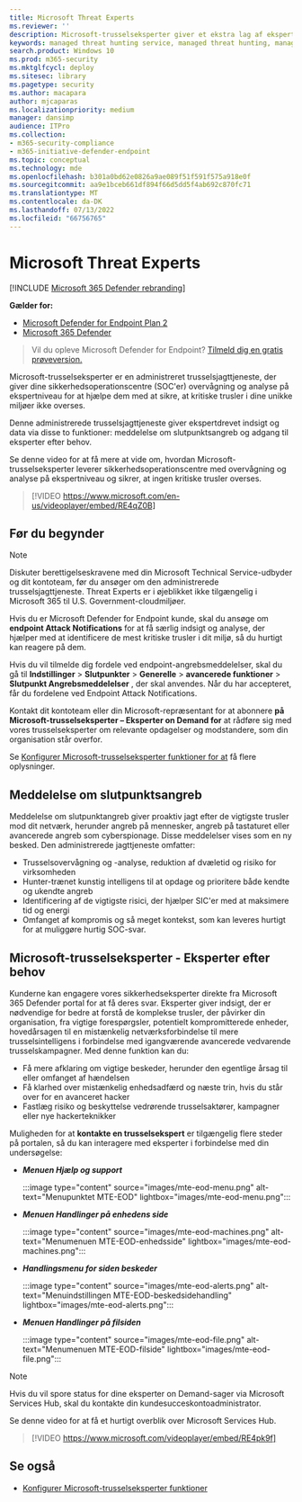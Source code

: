 ```yaml
---
title: Microsoft Threat Experts
ms.reviewer: ''
description: Microsoft-trusselseksperter giver et ekstra lag af ekspertise til Microsoft Defender for Endpoint.
keywords: managed threat hunting service, managed threat hunting, managed detection and response (MDR) service, MTE, Microsoft-trusselseksperter, endpoint attack notification, Endpoint Attack Notification
search.product: Windows 10
ms.prod: m365-security
ms.mktglfcycl: deploy
ms.sitesec: library
ms.pagetype: security
ms.author: macapara
author: mjcaparas
ms.localizationpriority: medium
manager: dansimp
audience: ITPro
ms.collection:
- m365-security-compliance
- m365-initiative-defender-endpoint
ms.topic: conceptual
ms.technology: mde
ms.openlocfilehash: b301a0bd62e0826a9ae089f51f591f575a918e0f
ms.sourcegitcommit: aa9e1bceb661df894f66d5dd5f4ab692c870fc71
ms.translationtype: MT
ms.contentlocale: da-DK
ms.lasthandoff: 07/13/2022
ms.locfileid: "66756765"
---
```

# <a name="microsoft-threat-experts"></a>Microsoft Threat Experts

[!INCLUDE [Microsoft 365 Defender rebranding](../../includes/microsoft-defender.md)]

**Gælder for:**
- [Microsoft Defender for Endpoint Plan 2](https://go.microsoft.com/fwlink/p/?linkid=2154037)
- [Microsoft 365 Defender](https://go.microsoft.com/fwlink/?linkid=2118804)

> Vil du opleve Microsoft Defender for Endpoint? [Tilmeld dig en gratis prøveversion.](https://signup.microsoft.com/create-account/signup?products=7f379fee-c4f9-4278-b0a1-e4c8c2fcdf7e&ru=https://aka.ms/MDEp2OpenTrial?ocid=docs-wdatp-exposedapis-abovefoldlink)

Microsoft-trusselseksperter er en administreret trusselsjagttjeneste, der giver dine sikkerhedsoperationscentre (SOC'er) overvågning og analyse på ekspertniveau for at hjælpe dem med at sikre, at kritiske trusler i dine unikke miljøer ikke overses.

Denne administrerede trusselsjagttjeneste giver ekspertdrevet indsigt og data via disse to funktioner: meddelelse om slutpunktsangreb og adgang til eksperter efter behov.

Se denne video for at få mere at vide om, hvordan Microsoft-trusselseksperter leverer sikkerhedsoperationscentre med overvågning og analyse på ekspertniveau og sikrer, at ingen kritiske trusler overses. 
> [!VIDEO https://www.microsoft.com/en-us/videoplayer/embed/RE4qZ0B]

## <a name="before-you-begin"></a>Før du begynder

> [!NOTE]
> Diskuter berettigelseskravene med din Microsoft Technical Service-udbyder og dit kontoteam, før du ansøger om den administrerede trusselsjagttjeneste.
> Threat Experts er i øjeblikket ikke tilgængelig i Microsoft 365 til U.S. Government-cloudmiljøer.

Hvis du er Microsoft Defender for Endpoint kunde, skal du ansøge om **endpoint Attack Notifications** for at få særlig indsigt og analyse, der hjælper med at identificere de mest kritiske trusler i dit miljø, så du hurtigt kan reagere på dem.

Hvis du vil tilmelde dig fordele ved endpoint-angrebsmeddelelser, skal du gå til **Indstillinger** \> **Slutpunkter** \> **Generelle** \> **avancerede funktioner** \> **Slutpunkt Angrebsmeddelelser** , der skal anvendes. Når du har accepteret, får du fordelene ved Endpoint Attack Notifications.

Kontakt dit kontoteam eller din Microsoft-repræsentant for at abonnere **på Microsoft-trusselseksperter – Eksperter on Demand for** at rådføre sig med vores trusselseksperter om relevante opdagelser og modstandere, som din organisation står overfor.

Se [Konfigurer Microsoft-trusselseksperter funktioner for at](/microsoft-365/security/defender-endpoint/configure-microsoft-threat-experts#before-you-begin) få flere oplysninger.

## <a name="endpoint-attack-notification"></a>Meddelelse om slutpunktsangreb

Meddelelse om slutpunktangreb giver proaktiv jagt efter de vigtigste trusler mod dit netværk, herunder angreb på mennesker, angreb på tastaturet eller avancerede angreb som cyberspionage. Disse meddelelser vises som en ny besked. Den administrerede jagttjeneste omfatter:

- Trusselsovervågning og -analyse, reduktion af dvæletid og risiko for virksomheden
- Hunter-trænet kunstig intelligens til at opdage og prioritere både kendte og ukendte angreb
- Identificering af de vigtigste risici, der hjælper SIC'er med at maksimere tid og energi
- Omfanget af kompromis og så meget kontekst, som kan leveres hurtigt for at muliggøre hurtig SOC-svar.

## <a name="microsoft-threat-experts---experts-on-demand"></a>Microsoft-trusselseksperter - Eksperter efter behov

Kunderne kan engagere vores sikkerhedseksperter direkte fra Microsoft 365 Defender portal for at få deres svar. Eksperter giver indsigt, der er nødvendige for bedre at forstå de komplekse trusler, der påvirker din organisation, fra vigtige forespørgsler, potentielt kompromitterede enheder, hovedårsagen til en mistænkelig netværksforbindelse til mere trusselsintelligens i forbindelse med igangværende avancerede vedvarende trusselskampagner. Med denne funktion kan du:

- Få mere afklaring om vigtige beskeder, herunder den egentlige årsag til eller omfanget af hændelsen
- Få klarhed over mistænkelig enhedsadfærd og næste trin, hvis du står over for en avanceret hacker
- Fastlæg risiko og beskyttelse vedrørende trusselsaktører, kampagner eller nye hackerteknikker

Muligheden for at **kontakte en trusselsekspert** er tilgængelig flere steder på portalen, så du kan interagere med eksperter i forbindelse med din undersøgelse:

- ***Menuen Hjælp og support***

  :::image type="content" source="images/mte-eod-menu.png" alt-text="Menupunktet MTE-EOD" lightbox="images/mte-eod-menu.png":::

- ***Menuen Handlinger på enhedens side***

  :::image type="content" source="images/mte-eod-machines.png" alt-text="Menumenuen MTE-EOD-enhedsside" lightbox="images/mte-eod-machines.png":::

- ***Handlingsmenu for siden beskeder***

  :::image type="content" source="images/mte-eod-alerts.png" alt-text="Menuindstillingen MTE-EOD-beskedsidehandling" lightbox="images/mte-eod-alerts.png":::

- ***Menuen Handlinger på filsiden***

  :::image type="content" source="images/mte-eod-file.png" alt-text="Menumenuen MTE-EOD-filside" lightbox="images/mte-eod-file.png":::

> [!NOTE]
> Hvis du vil spore status for dine eksperter on Demand-sager via Microsoft Services Hub, skal du kontakte din kundesucceskontoadministrator.

Se denne video for at få et hurtigt overblik over Microsoft Services Hub.

> [!VIDEO https://www.microsoft.com/videoplayer/embed/RE4pk9f]

## <a name="see-also"></a>Se også

- [Konfigurer Microsoft-trusselseksperter funktioner](configure-microsoft-threat-experts.md)
